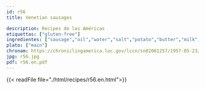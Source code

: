```yaml
---
id: r56
title: Venetian sausages

description: Recipes de las Américas
etiquettas: ["gluten-free"]
ingredientes: ["sausage","oil","water","salt","potato","butter","milk","egg"]
plato: ["main"]
chronam: https://chroniclingamerica.loc.gov/lccn/sn82001257/1957-05-23/ed-1/seq-5/
jpg: r56.jpg
pdf: r56.en.pdf
---
```


{{< readFile file="./html/recipes/r56.en.html">}}